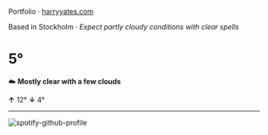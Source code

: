 Portfolio · [harryyates.com](https://harryyates.com)

<!-- WEATHER_START -->
Based in Stockholm · *Expect partly cloudy conditions with clear spells*

# 5°
☁️ **Mostly clear with a few clouds**

**↑** 12° **↓** 4°

---
<!-- WEATHER_END -->

<p align="left">
  <a>
    <img src="https://spotify-github-profile.kittinanx.com/api/view?uid=bigbello&cover_image=true&theme=natemoo-re&show_offline=true&background_color=121212&interchange=false&bar_color=53b14f&bar_color_cover=false" alt="spotify-github-profile">
  </a>
</p>
